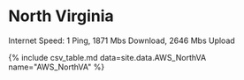 # North Virginia

Internet Speed: 
1 Ping, 1871 Mbs Download, 2646 Mbs Upload

{% include csv_table.md data=site.data.AWS_NorthVA name="AWS_NorthVA" %}
